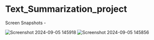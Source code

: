 # Text_Summarization_project

Screen Snapshots -

![Screenshot 2024-09-05 145918](https://github.com/user-attachments/assets/b3826237-572e-4773-9fff-52d8a1e17dfa)
![Screenshot 2024-09-05 145856](https://github.com/user-attachments/assets/76a35fbd-25c4-411f-a2d9-8929fa076df5)
